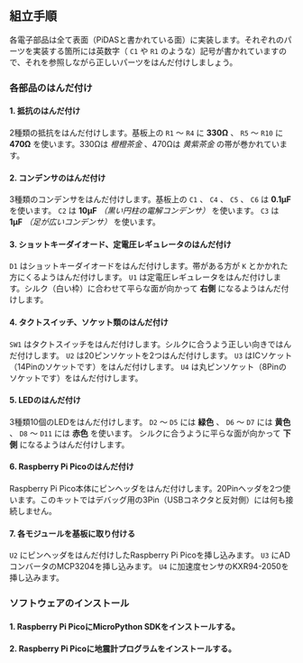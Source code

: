 ## 組立手順

各電子部品は全て表面（PiDASと書かれている面）に実装します。それぞれのパーツを実装する箇所には英数字（ `C1` や `R1` のような）記号が書かれていますので、それを参照しながら正しいパーツをはんだ付けしましょう。

### 各部品のはんだ付け

#### 1. 抵抗のはんだ付け

2種類の抵抗をはんだ付けします。基板上の `R1` ～ `R4` に **330Ω** 、 `R5` ～ `R10` に **470Ω** を使います。330Ωは *橙橙茶金* 、470Ωは *黄紫茶金* の帯が巻かれています。

#### 2. コンデンサのはんだ付け

3種類のコンデンサをはんだ付けします。基板上の `C1` 、 `C4` 、 `C5` 、 `C6` は **0.1μF** を使います。 `C2` は **10μF** *（黒い円柱の電解コンデンサ）* を使います。 `C3` は **1μF** *（足が広いコンデンサ）* を使います。

#### 3. ショットキーダイオード、定電圧レギュレータのはんだ付け

`D1` はショットキーダイオードをはんだ付けします。帯がある方が `K` とかかれた方にくるようはんだ付けします。
`U1` は定電圧レギュレータをはんだ付けします。シルク（白い枠）に合わせて平らな面が向かって **右側** になるようはんだ付けします。

#### 4. タクトスイッチ、ソケット類のはんだ付け

`SW1` はタクトスイッチをはんだ付けします。シルクに合うよう正しい向きではんだ付けします。
`U2` は20ピンソケットを2つはんだ付けします。
`U3` はICソケット（14Pinのソケットです）をはんだ付けします。
`U4` は丸ピンソケット（8Pinのソケットです）をはんだ付けします。

#### 5. LEDのはんだ付け

3種類10個のLEDをはんだ付けします。 `D2` ～ `D5` には **緑色** 、 `D6` ～ `D7` には **黄色** 、 `D8` ～ `D11` には **赤色** を使います。
シルクに合うように平らな面が向かって **下側** になるようはんだ付けします。

#### 6. Raspberry Pi Picoのはんだ付け

Raspberry Pi Pico本体にピンヘッダをはんだ付けします。20Pinヘッダを2つ使います。このキットではデバッグ用の3Pin（USBコネクタと反対側）には何も接続しません。

#### 7. 各モジュールを基板に取り付ける

`U2` にピンヘッダをはんだ付けしたRaspberry Pi Picoを挿し込みます。 `U3` にADコンバータのMCP3204を挿し込みます。 `U4` に加速度センサのKXR94-2050を挿し込みます。

### ソフトウェアのインストール

#### 1. Raspberry Pi PicoにMicroPython SDKをインストールする。


#### 2. Raspberry Pi Picoに地震計プログラムをインストールする。
